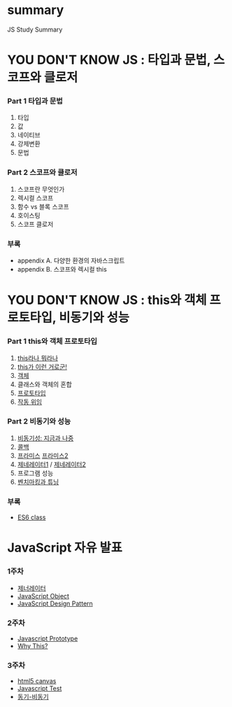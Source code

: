 # summary

JS Study Summary

# YOU DON'T KNOW JS : 타입과 문법, 스코프와 클로저

### Part 1 타입과 문법

1. 타입
2. 값
3. 네이티브
4. 강제변환
5. 문법

### Part 2 스코프와 클로저

1. 스코프란 무엇인가
2. 렉시컬 스코프
3. 함수 vs 블록 스코프
4. 호이스팅
5. 스코프 클로저

### 부록

- appendix A. 다양한 환경의 자바스크립트
- appendix B. 스코프와 렉시컬 this

# YOU DON'T KNOW JS : this와 객체 프로토타입, 비동기와 성능

### Part 1 this와 객체 프로토타입

1. [this라나 뭐라나](https://speakerdeck.com/doondoony/javascript-this-180818-doondoony)
2. [this가 이런 거로군!](https://speakerdeck.com/doondoony/javascript-this-180818-doondoony)
3. [객체](YOU-DONT-KNOW-JS-1/1장/Chapter3.md)
4. 클래스와 객체의 혼합
5. [프로토타입](https://drive.google.com/open?id=1ves9dQE4PRCJxLVE-d22ETFU0jee0Zk1)
6. [작동 위임](https://slides.com/doondoon/behavior-delegation)

### Part 2 비동기와 성능

1. [비동기성: 지금과 나중](https://slides.com/jwoos/asynchrony/live#/)
2. [콜백](https://www.slideshare.net/JangHeeLee1/call-back-119282975)
3. [프라미스](YOU-DONT-KNOW-JS-1/2장/Chapter3.html) [프라미스2](https://drive.google.com/open?id=11ptL7x76goIXWBqvOApYPxyUvA_5_Kjt)
4. [제네레이터1](https://slides.com/jwoos/generator/live#/) / [제네레이터2](https://slides.com/chany/generator-d-5-9/live#/)
5. 프로그램 성능
6. [벤치마킹과 튜닝](YOU-DONT-KNOW-JS-1/2장/Chapter6.html)

### 부록

- [ES6 class](https://slides.com/jwoos/class/live#/)

# JavaScript 자유 발표

### 1주차

- [제너레이터](https://www.slideshare.net/JangHeeLee1/generator-121669310)
- [JavaScript Object](https://velog.io/@doondoony/JavaScript-Object)
- [JavaScript Design Pattern](https://slides.com/alwls601/deck-1#/)

### 2주차 
- [Javascript Prototype](https://slides.com/doondoon/javascript-prototype/fullscreen#/)
- [Why This?](https://www.notion.so/dali0310/WHY-THIS-567ed6e52d894c9e8722d768348b8f38) 

### 3주차 
- [html5 canvas](https://slides.com/leejaemin/canvas#/)
- [Javascript Test](https://slides.com/jwoos/test#/)
- [동기-비동기](https://drive.google.com/file/d/1eD7Czw8Fyu67w0NOBmO_2eB-pEA_a3o4/view)
